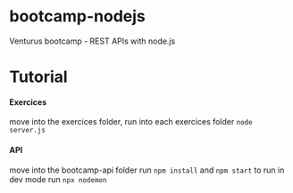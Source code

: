 # bootcamp-nodejs
Venturus bootcamp - REST APIs with node.js

# Tutorial 
#### Exercices 
move into the exercices folder, run  into each exercices folder `node server.js`
#### API 
move into the bootcamp-api folder run `npm install` and `npm start`
to run in dev mode run `npx nodemon`
